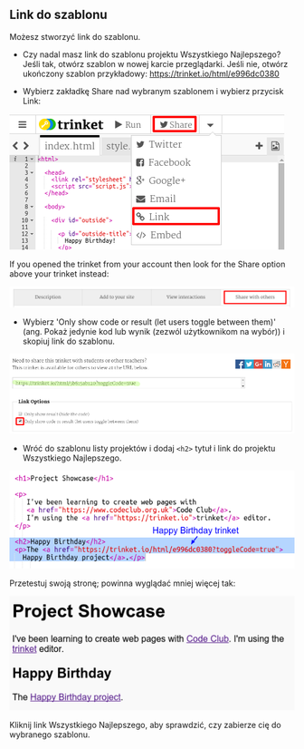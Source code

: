 ## Link do szablonu

Możesz stworzyć link do szablonu.

+ Czy nadal masz link do szablonu projektu Wszystkiego Najlepszego? Jeśli tak, otwórz szablon w nowej karcie przeglądarki. Jeśli nie, otwórz ukończony szablon przykładowy: <https://trinket.io/html/e996dc0380>

+ Wybierz zakładkę Share nad wybranym szablonem i wybierz przycisk Link:

![screenshot](images/showcase-share1.png)

If you opened the trinket from your account then look for the Share option above your trinket instead:

![screenshot](images/showcase-share2.png)

+ Wybierz 'Only show code or result (let users toggle between them)' (ang. Pokaż jedynie kod lub wynik (zezwól użytkownikom na wybór)) i skopiuj link do szablonu. 

![screenshot](images/showcase-get-link.png)

+ Wróć do szablonu listy projektów i dodaj `<h2>` tytuł i link do projektu Wszystkiego Najlepszego.

![screenshot](images/showcase-link-trinket.png)

Przetestuj swoją stronę; powinna wyglądać mniej więcej tak:

![screenshot](images/showcase-link-output.png)

Kliknij link Wszystkiego Najlepszego, aby sprawdzić, czy zabierze cię do wybranego szablonu.